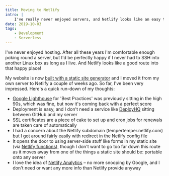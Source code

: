 ```yaml
---
title: Moving to Netlify
intro: |
    I've really never enjoyed servers, and Netlify looks like an easy to use, powerful alternative for any static sites I build.
date: 2019-10-03
tags:
    - Development
    - Serverless
---
```


I've never enjoyed hosting. After all these years I'm comfortable enough poking round a server, but I'd be perfectly happy if I never had to SSH into another Linux box as long as I live. And Netlify looks like a good route into that happy place!

My website is now [built with a static site generator](https://tempertemper.net/blog/website-version-5) and I moved it from my own server to Netlify a couple of weeks ago. So far, I've been very impressed. Here's a quick run-down of my thoughts:

- [Google Lighthouse](https://web.dev/measure) for 'Best Practices' was previously sitting in the high 90s, which was fine, but now it's coming back with a perfect score
- Deployment is easy, and I don't need a service like [DeployHQ](https://www.deployhq.com/) sitting between GitHub and my server
- SSL certificates are a piece of cake to set up and cron jobs for renewals are taken care of automatically
- I had a concern about the Netlify subdomain (tempertemper.netlify.com) but I got around fairly easily with redirect in the Netlify config file
- It opens the door to using server-side stuff like forms in my static site (via [Netlify functions](https://functions.netlify.com)), though I don't want to go too far down this route as it moves away from one of the things a static site should be: portable onto any server
- I love the idea of [Netlify Analytics](https://www.netlify.com/products/analytics/) – no more snooping by Google, and I don't need or want any more info than Netlify provide anyway
